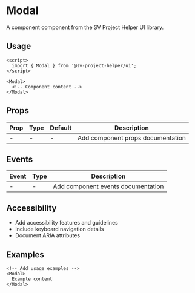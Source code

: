 # Modal

A component component from the SV Project Helper UI library.

## Usage

```svelte
<script>
  import { Modal } from '@sv-project-helper/ui';
</script>

<Modal>
  <!-- Component content -->
</Modal>
```

## Props

| Prop | Type | Default | Description |
|------|------|---------|-------------|
| - | - | - | Add component props documentation |

## Events

| Event | Type | Description |
|-------|------|-------------|
| - | - | Add component events documentation |

## Accessibility

- Add accessibility features and guidelines
- Include keyboard navigation details
- Document ARIA attributes

## Examples

```svelte
<!-- Add usage examples -->
<Modal>
  Example content
</Modal>
```